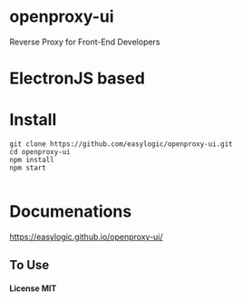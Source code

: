 # openproxy-ui 

Reverse Proxy for Front-End Developers 

# ElectronJS based 

# Install

```
git clone https://github.com/easylogic/openproxy-ui.git 
cd openproxy-ui 
npm install 
npm start 
  
```  

# Documenations 

https://easylogic.github.io/openproxy-ui/
 
## To Use


#### License MIT
